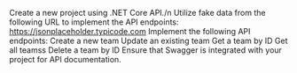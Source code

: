 Create a new project using .NET Core API./n
Utilize fake data from the following URL to implement the API endpoints: https://jsonplaceholder.typicode.com
Implement the following API endpoints:
Create a new team
Update an existing team
Get a team by ID
Get all teamss 
Delete a team by ID
Ensure that Swagger is integrated with your project for API documentation.
